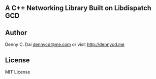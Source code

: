 ## A C++ Networking Library Built on Libdispatch GCD


## Author 
Denny C. Dai <dennycd@me.com> or visit <http://dennycd.me>

## License 
MIT License 
